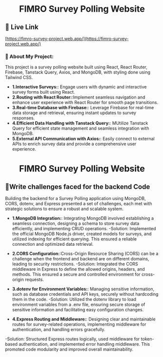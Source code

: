 <h1 align="center" id="title">FIMRO Survey Polling Website</h1>

<h2>🚀 Live Link</h2>

[https://fimro-survey-project.web.app/](https://fimro-survey-project.web.app/)

<h3>📝 About My Project:</h3>
This project is a survey polling website built using React, React Router, Firebase, Tanstack Query, Axios, and MongoDB, with styling done using Tailwind CSS.

- **1.Interactive Surveys:**: Engage users with dynamic and interactive survey forms built using React.
- **2.Routing with React Router:**:Implement seamless navigation and enhance user experience with React Router for smooth page transitions.
- **3.Real-time Database with Firebase:**: Leverage Firebase for real-time data storage and retrieval, ensuring instant updates to survey responses.
- **4.Efficient Data Handling with Tanstack Query:**: MUtilize Tanstack Query for efficient state management and seamless integration with MongoDB.
- **5.External API Communication with Axios:**: Easily connect to external APIs to enrich survey data and provide a comprehensive user experience.

<h1 align="center" id="title">FIMRO Survey Polling Website</h1>

<h2>🚀Write challenges faced for the backend Code  </h2>
Building the backend for a Survey Polling application using MongoDB, CORS, dotenv, and Express presented a set of challenges, each met with strategic solutions to ensure a robust and scalable system.

- **1.MongoDB Integration:**: Integrating MongoDB involved establishing a seamless connection, designing a schema to store survey data efficiently, and implementing CRUD operations.
  -Solution: Implemented the official MongoDB Node.js driver, created models for surveys, and utilized indexing for efficient querying. This ensured a reliable connection and optimized data retrieval.

- **2.CORS Configuration:**:Cross-Origin Resource Sharing (CORS) can be a challenge when the frontend and backend are on different domains, leading to security restrictions.
  -Solution: Integrated the CORS middleware in Express to define the allowed origins, headers, and methods. This ensured a secure and controlled environment for cross-origin requests.

- **3.dotenv for Environment Variables:**: Managing sensitive information, such as database credentials and API keys, securely without hardcoding them in the code.
  -Solution: Utilized the dotenv library to load environment variables from a .env file, ensuring secure storage of sensitive information and facilitating easy configuration changes.

- **4.Express Routing and Middleware:**: Designing clear and maintainable routes for survey-related operations, implementing middleware for authentication, and handling errors gracefully.

-Solution: Structured Express routes logically, used middleware for token-based authentication, and implemented error handling middleware. This promoted code modularity and improved overall maintainability.

